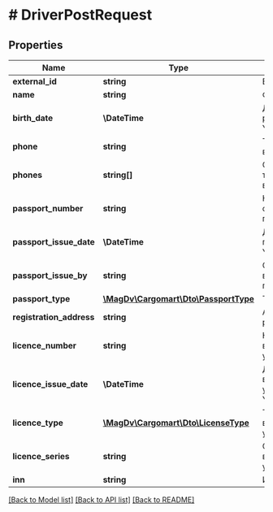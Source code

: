 # # DriverPostRequest

## Properties

Name | Type | Description | Notes
------------ | ------------- | ------------- | -------------
**external_id** | **string** | Внешний код | [optional]
**name** | **string** | ФИО водителя | [optional]
**birth_date** | **\DateTime** | Дата рождения YYYY-MM-DD | [optional]
**phone** | **string** | Телефон водителя | [optional]
**phones** | **string[]** | Список телефонов водителя. | [optional]
**passport_number** | **string** | Номер(с серией) паспорта | [optional]
**passport_issue_date** | **\DateTime** | Дата выдачи паспорта YYYY-MM-DD | [optional]
**passport_issue_by** | **string** | Орган, выдавший паспорт | [optional]
**passport_type** | [**\MagDv\Cargomart\Dto\PassportType**](PassportType.md) | Тип паспорта | [optional]
**registration_address** | **string** | Адрес регистрации | [optional]
**licence_number** | **string** | Номер водительского удостоверения | [optional]
**licence_issue_date** | **\DateTime** | Дата выдачи водительского удостоверения YYYY-MM-DD | [optional]
**licence_type** | [**\MagDv\Cargomart\Dto\LicenseType**](LicenseType.md) | Тип водительского удостоверения | [optional]
**licence_series** | **string** | Серия водительского удостоверения | [optional]
**inn** | **string** | ИНН водителя | [optional]

[[Back to Model list]](../../README.md#models) [[Back to API list]](../../README.md#endpoints) [[Back to README]](../../README.md)
